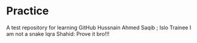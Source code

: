 # Practice
A test repository for learning GitHub
Hussnain Ahmed Saqib ; Islo Trainee 
I am not a snake
Iqra Shahid: Prove it bro!!!
